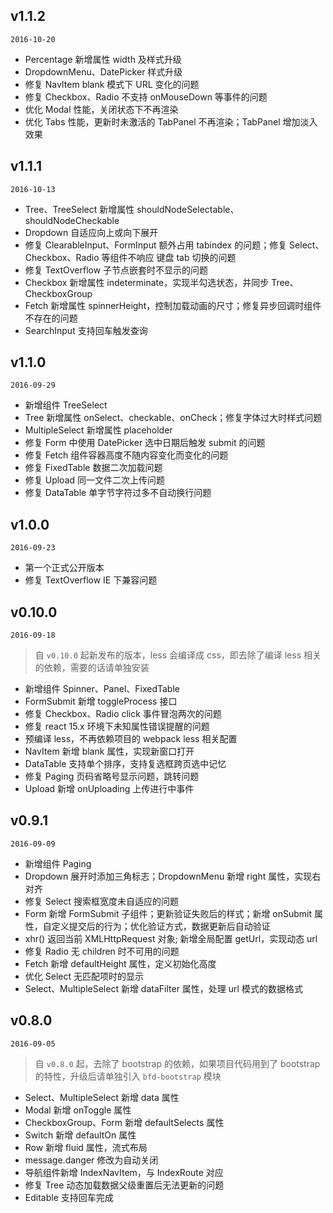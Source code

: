 ## v1.1.2

`2016-10-20`

- Percentage 新增属性 width 及样式升级
- DropdownMenu、DatePicker 样式升级
- 修复 NavItem blank 模式下 URL 变化的问题
- 修复 Checkbox、Radio 不支持 onMouseDown 等事件的问题
- 优化 Modal 性能，关闭状态下不再渲染
- 优化 Tabs 性能，更新时未激活的 TabPanel 不再渲染；TabPanel 增加淡入效果


## v1.1.1

`2016-10-13`

- Tree、TreeSelect 新增属性 shouldNodeSelectable、shouldNodeCheckable
- Dropdown 自适应向上或向下展开
- 修复 ClearableInput、FormInput 额外占用 tabindex 的问题；修复 Select、Checkbox、Radio 等组件不响应 键盘 tab 切换的问题
- 修复 TextOverflow 子节点嵌套时不显示的问题
- Checkbox 新增属性 indeterminate，实现半勾选状态，并同步 Tree、CheckboxGroup
- Fetch 新增属性 spinnerHeight，控制加载动画的尺寸；修复异步回调时组件不存在的问题
- SearchInput 支持回车触发查询


## v1.1.0

`2016-09-29`

- 新增组件 TreeSelect
- Tree 新增属性 onSelect、checkable、onCheck；修复字体过大时样式问题
- MultipleSelect 新增属性 placeholder
- 修复 Form 中使用 DatePicker 选中日期后触发 submit 的问题
- 修复 Fetch 组件容器高度不随内容变化而变化的问题
- 修复 FixedTable 数据二次加载问题
- 修复 Upload 同一文件二次上传问题
- 修复 DataTable 单字节字符过多不自动换行问题


## v1.0.0

`2016-09-23`

- 第一个正式公开版本
- 修复 TextOverflow IE 下兼容问题


## v0.10.0

`2016-09-18`

> 自 `v0.10.0` 起新发布的版本，less 会编译成 css，即去除了编译 less 相关的依赖，需要的话请单独安装

- 新增组件 Spinner、Panel、FixedTable
- FormSubmit 新增 toggleProcess 接口
- 修复 Checkbox、Radio click 事件冒泡两次的问题
- 修复 react 15.x 环境下未知属性错误提醒的问题
- 预编译 less，不再依赖项目的 webpack less 相关配置
- NavItem 新增 blank 属性，实现新窗口打开
- DataTable 支持单个排序，支持复选框跨页选中记忆
- 修复 Paging 页码省略号显示问题，跳转问题
- Upload 新增 onUploading 上传进行中事件


## v0.9.1

`2016-09-09`

- 新增组件 Paging
- Dropdown 展开时添加三角标志；DropdownMenu 新增 right 属性，实现右对齐
- 修复 Select 搜索框宽度未自适应的问题
- Form 新增 FormSubmit 子组件；更新验证失败后的样式；新增 onSubmit 属性，自定义提交后的行为；优化验证方式，数据更新后自动验证
- xhr() 返回当前 XMLHttpRequest 对象; 新增全局配置 getUrl，实现动态 url
- 修复 Radio 无 children 时不可用的问题
- Fetch 新增 defaultHeight 属性，定义初始化高度
- 优化 Select 无匹配项时的显示
- Select、MultipleSelect 新增 dataFilter 属性，处理 url 模式的数据格式


## v0.8.0

`2016-09-05`

> 自 `v0.8.0` 起，去除了 bootstrap 的依赖，如果项目代码用到了 bootstrap 的特性，升级后请单独引入 `bfd-bootstrap` 模块

- Select、MultipleSelect 新增 data 属性
- Modal 新增 onToggle 属性
- CheckboxGroup、Form 新增 defaultSelects 属性
- Switch 新增 defaultOn 属性
- Row 新增 fluid 属性，流式布局
- message.danger 修改为自动关闭
- 导航组件新增 IndexNavItem，与 IndexRoute 对应
- 修复 Tree 动态加载数据父级重置后无法更新的问题
- Editable 支持回车完成
